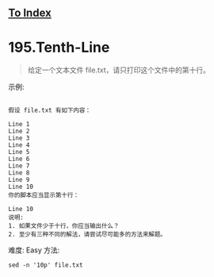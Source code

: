 [To Index](/index.md)
---
# 195.Tenth-Line
> 给定一个文本文件 file.txt，请只打印这个文件中的第十行。

示例:
```

假设 file.txt 有如下内容：

Line 1
Line 2
Line 3
Line 4
Line 5
Line 6
Line 7
Line 8
Line 9
Line 10
你的脚本应当显示第十行：

Line 10
说明:
1. 如果文件少于十行，你应当输出什么？
2. 至少有三种不同的解法，请尝试尽可能多的方法来解题。
```
难度: Easy
方法:
```
sed -n '10p' file.txt
```
